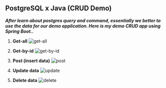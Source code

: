 ## PostgreSQL x Java (CRUD Demo)

**_After learn about postgres query and command, essentially we better to use the data for our demo application. Here is my demo CRUD app using Spring Boot.._**

1. **Get-all**
![get-all](https://user-images.githubusercontent.com/60772041/99880289-2e889280-2c45-11eb-8588-5cdb504a2b85.png)

2. **Get-by-id**
![get-by-id](https://user-images.githubusercontent.com/60772041/99880323-537d0580-2c45-11eb-85a9-6110799c89af.png)

3. **Post (insert data)**
![post](https://user-images.githubusercontent.com/60772041/99880358-79a2a580-2c45-11eb-9271-cb7a8e26b77d.png)

4. **Update data**
![update](https://user-images.githubusercontent.com/60772041/99880375-92ab5680-2c45-11eb-8d4e-80cf5399e04b.png)

5. **Delete data**
![delete](https://user-images.githubusercontent.com/60772041/99880389-a48cf980-2c45-11eb-96b8-9b63edd71fb8.png)